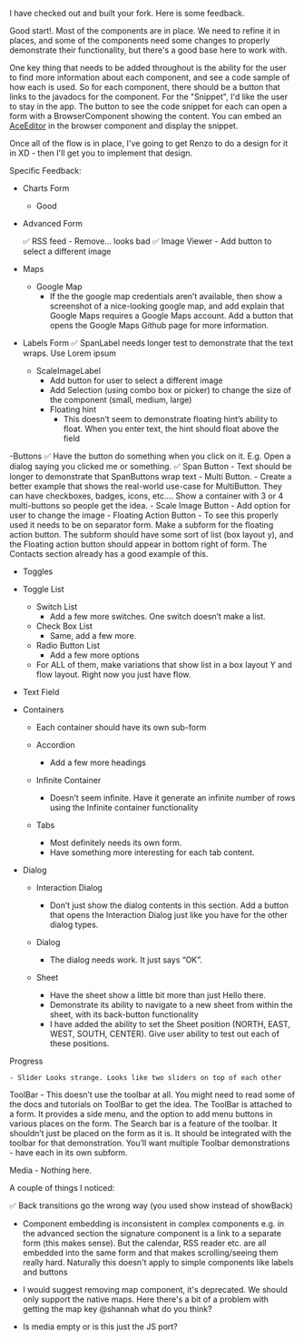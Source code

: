 I have checked out and built your fork.  Here is some feedback.

Good start!.  Most of the components are in place.  We need to refine it in places, and some of the components need some changes to properly demonstrate their functionality, but there's a good base here to work with.

One key thing that needs to be added throughout is the ability for the user to find more information about each component, and see a code sample of how each is used.  So for each component, there should be a button that links to the javadocs for the component.  For the "Snippet", I'd like the user to stay in the app.  The button to see the code snippet for each can open a form with a BrowserComponent showing the content.  You can embed an [AceEditor](https://ace.c9.io/) in the browser component and display the snippet.

Once all of the flow is in place, I've going to get Renzo to do a design for it in XD - then I'll get you to implement that design.

Specific Feedback:

- Charts Form
	- Good

- Advanced Form

	 ✅ RSS feed - Remove… looks bad
	 ✅ Image Viewer 
		- Add button to select a different image

- Maps
	- Google Map
		- If the the google map credentials aren’t available, then show a screenshot of a nice-looking google map, and add explain that Google Maps requires a Google Maps account.  Add a button that opens  the Google Maps Github page for more information.
	
		
- Labels Form
	✅ SpanLabel needs longer test to demonstrate that the text wraps.  Use Lorem ipsum
	- ScaleImageLabel 
  		- Add button for user to select a different image
		- Add Selection (using combo box or picker) to change the size of the component (small, medium, large)
		- Floating hint
			- This doesn’t seem to demonstrate floating hint’s ability to float.   When you enter text, the hint should float above the field

-Buttons
	✅  Have the button do something when you click on it.  E.g. Open a dialog saying you clicked me or something.
	✅ Span Button
		- Text should be longer to demonstrate that SpanButtons wrap text
	- Multi Button.
		- Create a better example that shows the real-world use-case for MultiButton.  They can have checkboxes, badges, icons, etc….   Show a container with 3 or 4 multi-buttons so people get the idea.
	- Scale Image Button
		- Add option for user to change the image
	- Floating Action Button
		- To see this properly used it needs to be on separator form.  Make a subform for the floating action button.  The subform should have some sort of list (box layout y), and the Floating action button should appear in bottom right of form.  The Contacts section already has a good example of this.

- Toggles

- Toggle List
	- Switch List
		- Add a few more switches.  One switch doesn’t make a list.
	- Check Box List
		- Same, add a few more.
	- Radio Button List
		- Add a few more options
	- For ALL of them, make variations that show list in a box layout Y and flow layout.  Right now you just have flow.


- Text Field

- Containers

	- Each container should have its own sub-form

	- Accordion
		- Add a few more headings
	- Infinite Container
		- Doesn’t seem infinite.  Have it generate an infinite number of rows using the Infinite container functionality
	- Tabs
		- Most definitely needs its own form.
		- Have something more interesting for each tab content.


- Dialog

	- Interaction Dialog
		- Don’t just show the dialog contents in this section.  Add a button that opens the Interaction Dialog just like you have for the other dialog types.

	- Dialog
		- The dialog needs work.  It just says “OK”.   
	- Sheet
		- Have the sheet show a little bit more than just Hello there.
		- Demonstrate its ability to navigate to a new sheet from within the sheet, with its back-button functionality
		- I have added the ability to set the Sheet position (NORTH, EAST, WEST, SOUTH, CENTER).  Give user ability to test out each of these positions.


Progress

	- Slider Looks strange. Looks like two sliders on top of each other

ToolBar
	-  This doesn’t use the toolbar at all.  You might need to read some of the docs and tutorials on ToolBar to get the idea.  The ToolBar is attached to a form.  It provides a side menu, and the option to add menu buttons in various places on the form.   The Search bar is a feature of the toolbar.  It shouldn’t just be placed on the form as it is.  It should be integrated with the toolbar for that demonstration.  You’ll want multiple Toolbar demonstrations - have each in its own subform.

Media
	- Nothing here.






A couple of things I noticed:

 ✅ Back transitions go the wrong way (you used show instead of showBack)

- Component embedding is inconsistent in complex components e.g. in the advanced section the signature component is a link to a separate form (this makes sense). But the calendar, RSS reader etc. are all embedded into the same form and that makes scrolling/seeing them really hard.
Naturally this doesn't apply to simple components like labels and buttons

- I would suggest removing map component, it's deprecated. We should only support the native maps. Here there's a bit of a problem with getting the map key @shannah what do you think?

- Is media empty or is this just the JS port?